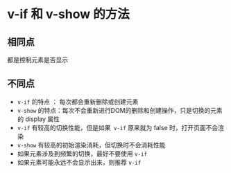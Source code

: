 # v-if 和 v-show 的方法
## 相同点
都是控制元素是否显示

## 不同点
+ `v-if` 的特点 ： 每次都会重新删除或创建元素
+ `v-show` 的特点：每次不会重新进行DOM的删除和创建操作，只是切换的元素的 display 属性
+ `v-if` 有较高的切换性能，但是如果` v-if` 原来就为 false 时，打开页面不会渲染
+  `v-show` 有较高的初始渲染消耗，但切换时不会消耗性能
+  如果元素涉及到频繁的切换，最好不要使用 `v-if`
+   如果元素可能永远不会显示出来，则推荐 `v-if`